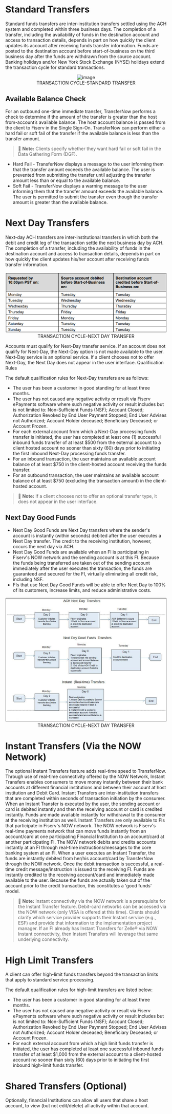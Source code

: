

<!--

type: tab

titles: One-Time Transfer, Recurring Transfer, Pending Transfer

-->

 

# Standard Transfers
Standard funds transfers are inter-institution transfers settled using the ACH system and completed within three business days. The completion of a transfer, including the availability of funds in the destination account and access to transaction details, depends in part on how quickly the client updates its account after receiving funds transfer information. 
Funds are posted to the destination account before start-of-business on the third business day after the funds are withdrawn from the source account. 
Banking holidays and/or New York Stock Exchange (NYSE) holidays extend the transaction cycle for standard transactions.

<center>

![image](../../assets/images/TRANSACTION%20CYCLE%20–%20STANDARD%20TRANSFER.png) <br/>
TRANSACTION CYCLE-STANDARD TRANSFER

</center>

## Available Balance Check

For an outbound one-time immediate transfer, TransferNow performs a check to determine if the amount of the transfer is greater than the host from-account’s available balance. The host account balance is passed from the client to Fiserv in the Single Sign-On. 
TransferNow can perform either a hard fail or soft fail of the transfer if the available balance is less than the transfer amount.

<!-- theme: info -->

> :memo: **Note:** Clients specify whether they want hard fail or soft fail in the Data Gathering Form (DGF).

-	Hard Fail - TransferNow displays a message to the user informing them that the transfer amount exceeds the available balance. The user is prevented from submitting the transfer until adjusting the transfer amount less than or equal to the available balance.
-	Soft Fail - TransferNow displays a warning message to the user informing them that the transfer amount exceeds the available balance. The user is permitted to submit the transfer even though the transfer amount is greater than the available balance.


<!-- type: tab -->

 

# Next Day Transfers

Next-day ACH transfers are inter-institutional transfers in which both the debit and credit leg of the transaction settle the next business day by ACH. 
The completion of a transfer, including the availability of funds in the destination account and access to transaction details, depends in part on how quickly the client updates his/her account after receiving funds transfer information.


<center>

![image](../../assets/images/TRANSACTION%20CYLCLE%20-%20NEXT%20DAY%20TRANSFER.png) <br/>
TRANSACTION CYCLE-NEXT DAY TRANSFER

</center>
 

Accounts must qualify for Next-Day transfer service. If an account does not qualify for Next-Day, the Next-Day option is not made available to the user. 
Next-Day service is an optional service. If a client chooses not to offer Next-Day, the Next Day does not appear in the user interface.
Qualification Rules

The default qualification rules for Next-Day transfers are as follows:

-	The user has been a customer in good standing for at least three months. 
-	The user has not caused any negative activity or result via Fiserv ePayments software where such negative activity or result includes but is not limited to: Non-Sufficient Funds (NSF); Account Closed; Authorization Revoked by End User Payment Stopped; End User Advises not Authorized; Account Holder deceased; Beneficiary Deceased; or Account Frozen. 
-	For each external account from which a Next-Day processing funds transfer is initiated, the user has completed at least one (1) successful inbound funds transfer of at least $500 from the external account to a client hosted account no sooner than sixty (60) days prior to initiating the first inbound Next-Day processing funds transfer. 
-	For an inbound transaction, the user maintains an available account balance of at least $750 in the client-hosted account receiving the funds transfer. 
-	For an outbound transaction, the user maintains an available account balance of at least $750 (excluding the transaction amount) in the client-hosted account.


<!-- theme: info -->

> :memo: **Note:** If a client chooses not to offer an optional transfer type, it does not appear in the user interface. 

## Next Day Good Funds

-	Next Day Good Funds are Next Day transfers where the sender's account is instantly (within seconds) debited after the user executes a Next Day transfer. The credit to the receiving institution, however, occurs the next day via ACH. 
-	Next Day Good Funds are available when an FI is participating in Fiserv's NOW network and the sending account is at this FI. Because the funds being transferred are taken out of the sending account immediately after the user executes the transaction, the funds are guaranteed and secured for the FI, virtually eliminating all credit risk, including NSF. 
-	FIs that use Next Day Good Funds will be able to offer Next Day to 100% of its customers, increase limits, and reduce administrative costs.


 <center>

![image](../../assets/images/PROCESS%20FLOW%20COMPARISON.png) <br/>
TRANSACTION CYCLE-NEXT DAY TRANSFER

</center>


<!-- type: tab -->

# Instant Transfers (Via the NOW Network)

The optional Instant Transfers feature adds real-time speed to TransferNow. Through use of real-time connectivity offered by the NOW Network, Instant Transfers enables consumers to move money instantly between their bank accounts at different financial institutions and between their account at host institution and Debit Card.
Instant Transfers are inter-institution transfers that are completed within seconds of transaction initiation by the consumer. When an Instant Transfer is executed by the user, the sending account or card is debited instantly and then the receiving account or card is credited instantly. Funds are made available instantly for withdrawal to the consumer at the receiving institution as well. 
Instant Transfers are only available to FIs that participate in Fiserv's NOW network. The NOW network is Fiserv's real-time payments network that can move funds instantly from an account/card at one participating Financial Institution to an account/card at another participating FI. 
The NOW network debits and credits accounts instantly at an FI through real-time instructions/messages to the core banking system at an FI. When a user executes an Instant Transfer, the funds are instantly debited from her/his account/card by TransferNow through the NOW network. Once the debit transaction is successful, a real-time credit message/instruction is issued to the receiving FI. Funds are instantly credited to the receiving account/card and immediately made available to the user. Because the funds are actually taken out of the account prior to the credit transaction, this constitutes a 'good funds' model.

<!-- theme: info -->

> :memo: **Note:** Instant connectivity via the NOW network is a prerequisite for the Instant Transfer feature. Debit-card networks can be accessed via the NOW network (only VISA is offered at this time). Clients should clarify which service provider supports their Instant service (e.g., ESF) and provide that information to the implementation project manager. If an FI already has Instant Transfers for Zelle® via NOW Instant connectivity, then Instant Transfers will leverage that same underlying connectivity.

 <!-- type: tab -->


 # High Limit Transfers
 
A client can offer high-limit funds transfers beyond the transaction limits that apply to standard 
service processing.

The default qualification rules for high-limit transfers are listed below:

-	The user has been a customer in good standing for at least three months. 
-	The user has not caused any negative activity or result via Fiserv ePayments software where such negative activity or result includes but is not limited to: Non-Sufficient Funds (NSF); Account Closed; Authorization Revoked by End User Payment Stopped; End User Advises not Authorized; Account Holder deceased; Beneficiary Deceased; or Account Frozen.
-	For each external account from which a high limit funds transfer is initiated, the user has completed at least one successful inbound funds transfer of at least $1,000 from the external account to a client-hosted account no sooner than sixty (60) days prior to initiating the first inbound high-limit funds transfer.

 <!-- type: tab -->


# Shared Transfers (Optional)

Optionally, financial Institutions can allow all users that share a host account, to view (but not edit/delete) all activity within that account.


<!-- type: tab-end -->

 